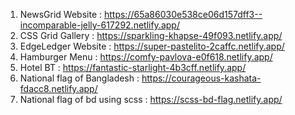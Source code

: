 1.  NewsGrid Website : https://65a86030e538ce06d157dff3--incomparable-jelly-617292.netlify.app/
2.  CSS Grid Gallery : https://sparkling-khapse-49f093.netlify.app/
3.  EdgeLedger Website : https://super-pastelito-2caffc.netlify.app/
4.  Hamburger Menu : https://comfy-pavlova-e0f618.netlify.app/
5.  Hotel BT : https://fantastic-starlight-4b3cff.netlify.app/
6.  National flag of Bangladesh : https://courageous-kashata-fdacc8.netlify.app/
7.  National flag of bd using scss : https://scss-bd-flag.netlify.app/
